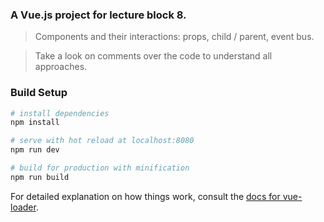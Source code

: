 ### A Vue.js project for lecture block 8. 
> Components and their interactions: props, child / parent, event bus.

> Take a look on comments over the code to understand all approaches.

### Build Setup

``` bash
# install dependencies
npm install

# serve with hot reload at localhost:8080
npm run dev

# build for production with minification
npm run build
```

For detailed explanation on how things work, consult the [docs for vue-loader](http://vuejs.github.io/vue-loader).

